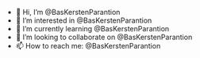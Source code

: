 - 👋 Hi, I’m @BasKerstenParantion
- 👀 I’m interested in @BasKerstenParantion
- 🌱 I’m currently learning @BasKerstenParantion
- 💞️ I’m looking to collaborate on @BasKerstenParantion
- 📫 How to reach me: @BasKerstenParantion

<!---
BasKerstenParantion/BasKerstenParantion is a ✨ special ✨ repository because its `README.md` (this file) appears on your GitHub profile.
You can click the Preview link to take a look at your changes.
--->
